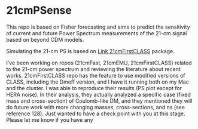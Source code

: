 # 21cmPSense
This repo is based on Fisher forecasting and aims to predict the sensitivity of current and future Power Spectrum measurements of the 21-cm signal based on beyond CDM models.

Simulating the 21-cm PS is based on [Link 21cmFirstCLASS](https://github.com/jordanflitter/21cmFirstCLASS) package.

I’ve been working on repos (21cmFast, 21cmEMU, 21cmFirstCLASS) related to the 21-cm power spectrum and reviewing the literature about recent works. 21cmFirstCLASS repo has the feature to use modified versions of CLASS, including the Dmeff version, and I have it running both on my Mac and the cluster. I was able to reproduce their results (PS plot except for HERA noise). In their analysis, they actually analyzed a specific case (fixed mass and cross-section) of Coulomb-like DM, and they mentioned they will do future work with more changing masses, cross-sections, and ns (see reference 128). Just wanted to have a check point with you at this stage. Please let me know if you have any
